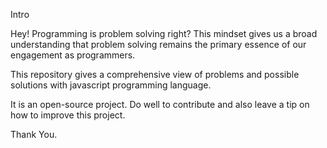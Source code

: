 Intro

Hey! Programming is problem solving right? This mindset gives us a broad understanding that problem solving remains the primary essence of our engagement as programmers.

This repository gives a comprehensive view of problems and possible solutions with javascript programming language.

It is an open-source project. Do well to contribute and also leave a tip on how to improve this project.

Thank You.
